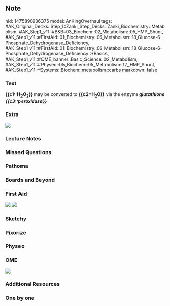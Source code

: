 ## Note
nid: 1475890986375
model: AnKingOverhaul
tags: #AK_Original_Decks::Step_1::Zanki_Step_Decks::Zanki_Biochemistry::Metabolism, #AK_Step1_v11::#B&B::03_Biochem::02_Metabolism::05_HMP_Shunt, #AK_Step1_v11::#FirstAid::01_Biochemistry::06_Metabolism::18_Glucose-6-Phosphate_Dehydrogenase_Deficiency, #AK_Step1_v11::#FirstAid::01_Biochemistry::06_Metabolism::18_Glucose-6-Phosphate_Dehydrogenase_Deficiency::*Basics, #AK_Step1_v11::#OME_banner::Basic_Science::02_Metabolism, #AK_Step1_v11::#Physeo::05_Biochem::05_Metabolism::12_HMP_Shunt, #AK_Step1_v11::^Systems::Biochem::metabolism::carbs
markdown: false

### Text
<div>
  <div>
    <b>{{c1::H<sub>2</sub>O<sub>2</sub>}}</b> may be converted to
    <b>{{c2::H<sub>2</sub>O}}</b> via the enzyme
    <b><i>glutathione</i></b> <b><i>{{c3::peroxidase}}</i></b>
  </div>
</div>

### Extra
<img src="paste-393715357057217.jpg">

### Lecture Notes


### Missed Questions


### Pathoma


### Boards and Beyond


### First Aid
<img src="tmpIcPeFP.png"> <img src="tmpx3Ifyu.png">

### Sketchy


### Pixorize


### Physeo


### OME
<div class="ome-widget">
  <a href=
  "https://onlinemeded.org/spa/metabolism?ref=anki"><img src=
  "_OME_AnkiFlashcards_Topic_5.png"></a>
</div>

### Additional Resources


### One by one

